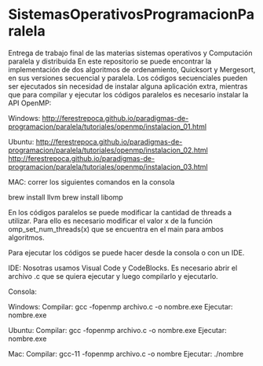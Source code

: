 # SistemasOperativosProgramacionParalela
Entrega de trabajo final de las materias sistemas operativos y Computación paralela y distribuida
En este repositorio se puede encontrar la implementación de dos algoritmos de ordenamiento, Quicksort y Mergesort, en sus versiones secuencial y paralela. Los códigos secuenciales pueden ser ejecutados sin necesidad de instalar alguna aplicación extra, mientras que para compilar y ejecutar los códigos paralelos es necesario instalar la API OpenMP:

Windows:
http://ferestrepoca.github.io/paradigmas-de-programacion/paralela/tutoriales/openmp/instalacion_01.html

Ubuntu: 
http://ferestrepoca.github.io/paradigmas-de-programacion/paralela/tutoriales/openmp/instalacion_02.html http://ferestrepoca.github.io/paradigmas-de-programacion/paralela/tutoriales/openmp/instalacion_03.html

MAC: 
correr los siguientes comandos en la consola

brew install llvm
brew install libomp

En los códigos paralelos se puede modificar la cantidad de threads a utilizar. Para ello es necesario modificar el valor x de la función omp_set_num_threads(x) que se encuentra en el main para ambos algoritmos.
 
Para ejecutar los códigos se puede hacer desde la consola o con un IDE. 

IDE:
Nosotras usamos Visual Code y CodeBlocks. Es necesario abrir el archivo .c que se quiera ejecutar y luego compilarlo y ejecutarlo.

Consola:

Windows:
	Compilar: gcc -fopenmp archivo.c -o nombre.exe
	Ejecutar: nombre.exe
	
Ubuntu:
	Compilar: gcc -fopenmp archivo.c -o nombre.exe
	Ejecutar: nombre.exe
	
Mac: 
	Compilar: gcc-11 -fopenmp archivo.c -o nombre
	Ejecutar: ./nombre

